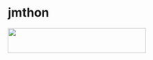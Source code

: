 # jmthon

<p align="left"><a href="https://heroku.com/deploy?template=https://github.com/yddyudufufufufyfyf/roz"> <img src="https://img.shields.io/badge/Deploy%20To%20Heroku-purple?style=for-the-badge&logo=heroku" width="320" height="58.45"/></a></p>
